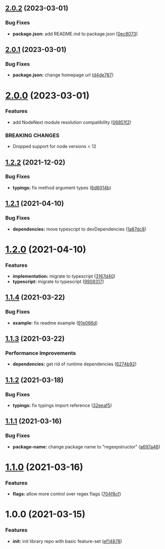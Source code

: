## [2.0.2](https://github.com/mister-what/regexpstructor/compare/v2.0.1...v2.0.2) (2023-03-01)


### Bug Fixes

* **package.json:** add README.md to package.json ([0ec8073](https://github.com/mister-what/regexpstructor/commit/0ec8073b2cbc851887dff982ef7ef770feab92d6))

## [2.0.1](https://github.com/mister-what/regexpstructor/compare/v2.0.0...v2.0.1) (2023-03-01)


### Bug Fixes

* **package.json:** change homepage url ([d4de787](https://github.com/mister-what/regexpstructor/commit/d4de787e1170b1a1b1e9d1c9c0c36342ea9ee08f))

# [2.0.0](https://github.com/mister-what/regexpstructor/compare/v1.2.2...v2.0.0) (2023-03-01)


### Features

* add NodeNext module resolution compatibility ([06851f2](https://github.com/mister-what/regexpstructor/commit/06851f2f7278c7b12e3543c04d83f96d98b5551c))


### BREAKING CHANGES

* Dropped support for node versions < 12

## [1.2.2](https://github.com/mister-what/regexpstructor/compare/v1.2.1...v1.2.2) (2021-12-02)


### Bug Fixes

* **typings:** fix method argument types ([6d6014b](https://github.com/mister-what/regexpstructor/commit/6d6014be1c61074c0dc50df40224482e9d72e08e))

## [1.2.1](https://github.com/mister-what/regexpstructor/compare/v1.2.0...v1.2.1) (2021-04-10)


### Bug Fixes

* **dependencies:** move typescript to devDependencies ([1a87dc8](https://github.com/mister-what/regexpstructor/commit/1a87dc85356929da623754c7ee1980a3c55daa8f))

# [1.2.0](https://github.com/mister-what/regexpstructor/compare/v1.1.4...v1.2.0) (2021-04-10)


### Features

* **implementation:** migrate to typescript ([3167d40](https://github.com/mister-what/regexpstructor/commit/3167d409a5f97fbe9fd103f58fb856ef5a620d02))
* **typescript:** migrate to typescript ([9909317](https://github.com/mister-what/regexpstructor/commit/9909317abda4f21296f522bf67263daed965c7ac))

## [1.1.4](https://github.com/mister-what/regexpstructor/compare/v1.1.3...v1.1.4) (2021-03-22)


### Bug Fixes

* **example:** fix readme example ([91e066d](https://github.com/mister-what/regexpstructor/commit/91e066d3d4016d2c66d319e93f1a87bda966e967))

## [1.1.3](https://github.com/mister-what/regexpstructor/compare/v1.1.2...v1.1.3) (2021-03-22)


### Performance Improvements

* **dependencies:** get rid of runtime dependencies ([6274b92](https://github.com/mister-what/regexpstructor/commit/6274b922ba81dab9ca82b8e880dccf8bc07ce011))

## [1.1.2](https://github.com/mister-what/regexpstructor/compare/v1.1.1...v1.1.2) (2021-03-18)


### Bug Fixes

* **typings:** fix typings import reference ([32eeaf5](https://github.com/mister-what/regexpstructor/commit/32eeaf5edfb9ace63fe9a8018033cb77c4e022d0))

## [1.1.1](https://github.com/mister-what/regexpstructor/compare/v1.1.0...v1.1.1) (2021-03-16)


### Bug Fixes

* **package-name:** change package name to "regexpstructor" ([a697a46](https://github.com/mister-what/regexpstructor/commit/a697a46edb79e980273bd149a44952f7e3ede5c9))

# [1.1.0](https://github.com/mister-what/readable-expressions/compare/v1.0.0...v1.1.0) (2021-03-16)


### Features

* **flags:** allow more control over regex flags ([704f8cf](https://github.com/mister-what/readable-expressions/commit/704f8cffd09853e31f4d95bd0612b80db5abf803))

# 1.0.0 (2021-03-15)


### Features

* **init:** init library repo with basic feature-set ([ef14878](https://github.com/mister-what/regexpstructor/commit/ef148784adf247a5349a997f9a9b418f410375b0))
